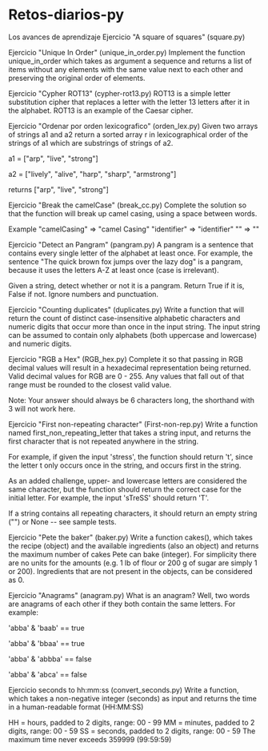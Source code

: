 # Retos-diarios-py
 Los avances de aprendizaje
 Ejercicio "A square of squares" (square.py)

Ejercicio "Unique In Order" (unique_in_order.py)
Implement the function unique_in_order which takes as argument a sequence and returns a list of items without any elements with the same value next to each other and preserving the original order of elements.

Ejercicio "Cypher ROT13" (cypher-rot13.py)
ROT13 is a simple letter substitution cipher that replaces a letter with the letter 13 letters after it in the alphabet. ROT13 is an example of the Caesar cipher.

Ejercicio "Ordenar por orden lexicografico" (orden_lex.py)
Given two arrays of strings a1 and a2 return a sorted array r in lexicographical order of the strings of a1 which are substrings of strings of a2.

a1 = ["arp", "live", "strong"]

a2 = ["lively", "alive", "harp", "sharp", "armstrong"]

returns ["arp", "live", "strong"]

Ejercicio "Break the camelCase" (break_cc.py)
Complete the solution so that the function will break up camel casing, using a space between words.

Example
"camelCasing"  =>  "camel Casing"
"identifier"   =>  "identifier"
""             =>  ""

Ejercicio "Detect an Pangram" (pangram.py)
A pangram is a sentence that contains every single letter of the alphabet at least once. For example, the sentence "The quick brown fox jumps over the lazy dog" is a pangram, because it uses the letters A-Z at least once (case is irrelevant).

Given a string, detect whether or not it is a pangram. Return True if it is, False if not. Ignore numbers and punctuation.

Ejercicio "Counting duplicates" (duplicates.py)
Write a function that will return the count of distinct case-insensitive alphabetic characters and numeric digits that occur more than once in the input string. The input string can be assumed to contain only alphabets (both uppercase and lowercase) and numeric digits.

Ejercicio "RGB a Hex" (RGB_hex.py)
Complete it so that passing in RGB decimal values will result in a hexadecimal representation being returned. Valid decimal values for RGB are 0 - 255. Any values that fall out of that range must be rounded to the closest valid value.

Note: Your answer should always be 6 characters long, the shorthand with 3 will not work here.

Ejercicio "First non-repeating character" (First-non-rep.py)
Write a function named first_non_repeating_letter that takes a string input, and returns the first character that is not repeated anywhere in the string.

For example, if given the input 'stress', the function should return 't', since the letter t only occurs once in the string, and occurs first in the string.

As an added challenge, upper- and lowercase letters are considered the same character, but the function should return the correct case for the initial letter. For example, the input 'sTreSS' should return 'T'.

If a string contains all repeating characters, it should return an empty string ("") or None -- see sample tests.

Ejercicio "Pete the baker" (baker.py)
Write a function cakes(), which takes the recipe (object) and the available ingredients (also an object) and returns the maximum number of cakes Pete can bake (integer). For simplicity there are no units for the amounts (e.g. 1 lb of flour or 200 g of sugar are simply 1 or 200). Ingredients that are not present in the objects, can be considered as 0.

Ejercicio "Anagrams" (anagram.py)
What is an anagram? Well, two words are anagrams of each other if they both contain the same letters. For example:

'abba' & 'baab' == true

'abba' & 'bbaa' == true

'abba' & 'abbba' == false

'abba' & 'abca' == false

Ejercicio seconds to hh:mm:ss (convert_seconds.py)
Write a function, which takes a non-negative integer (seconds) as input and returns the time in a human-readable format (HH:MM:SS)

HH = hours, padded to 2 digits, range: 00 - 99
MM = minutes, padded to 2 digits, range: 00 - 59
SS = seconds, padded to 2 digits, range: 00 - 59
The maximum time never exceeds 359999 (99:59:59)